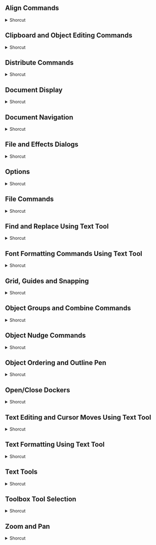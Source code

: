 ## Align Commands
<details>
           <summary>Shorcut</summary>

Shortcut | Description
------------ | -------------
B | Aligns selected objects to the bottom | 
C | Vertically aligns centers of selected objects | 
E | Horizontally aligns centers of selected objects | 
L | Aligns selected objects to the left | 
P | Align centers of selected objects to page centre | 
R | Aligns selected objects to the right | 
T | Aligns selected objects to the top | 

</details>

## Clipboard and Object Editing Commands
<details>
           <summary>Shorcut</summary>

Shortcut | Description
------------ | -------------
Ctrl + C or Ctrl + Insert | Copies selection to the clipboard | 
Ctrl + D | Duplicates the selected object | 
Ctrl + R | Repeats the last operation | 
Ctrl + Shift + Z | Reverses the last Undo operation | 
Ctrl + V or Shift + Insert | Pastes the clipboard contents into the drawing | 
Ctrl + X or Shift + Delete | Cuts the selection to the clipboard | 
Ctrl + Z or Alt + Backspace | Reverses the last operation | 
Delete | Deletes the selected objects (s) | 

</details>

## Distribute Commands
<details>
           <summary>Shorcut</summary>

Shortcut | Description
------------ | -------------
Shift + A | Vertically distributes space between selected objects | 
Shift + B | Distributes selected objects to the bottom | 
Shift + C | Vertically distributes centers of the selected object | 
Shift + E | Horizontally distributes centers of selected object | 
Shift + L | Distributes selected objects to the left | 
Shift + P | Horizontally distributes space between selected objects | 
Shift + R | Distributes selected objects to the right | 
Shift + T | Distributes selected objects to the top | 

</details>

## Document Display
<details>
           <summary>Shorcut</summary>

Shortcut | Description
------------ | -------------
Ctrl + Shift + C | Shows nonprinting characters | 
Ctrl + W | Forces a redraw the drawing window | 
F9 | Displays a full screen preview of the drawing | 
Shift + F9 | Toggles between the last two used view qualities | 

</details>

## Document Navigation
<details>
           <summary>Shorcut</summary>

Shortcut | Description
------------ | -------------
Ctrl + A | Select all objects in the entire drawing | 
Ctrl + F5 | Opens or closes the graphic and text styles docker | 
Page Down | Go to the next page | 
Page Up | Go to the previous page | 

</details>

## File and Effects Dialogs
<details>
           <summary>Shorcut</summary>

Shortcut | Description
------------ | -------------
Ctrl + B | Opens dialog for changing color brightness, contrast and/or intensity | 
Ctrl + Shift + B | Opens dialog for changing color balance | 
Ctrl + Shift + U | Opens dialog for changing hue, saturation and lightness | 
F11 | Specifies fountain fills for objects | 
Shift + F11 | Opens dialog for specifying uniform color fills | 

</details>

## Options
<details>
           <summary>Shorcut</summary>

Shortcut | Description
------------ | -------------
Ctrl + F10 | Opens the options dialog with the text options page selected | 
Ctrl + J | Opens the dialog for setting coreldraw options | 

</details>

## File Commands
<details>
           <summary>Shorcut</summary>

Shortcut | Description
------------ | -------------
Ctrl + E | Exports pages or objects to selected file format | 
Ctrl + I | Imports (or links) content into your documents | 
Ctrl + N | Creates a new drawing | 
Ctrl + O | Opens an existing drawing | 
Ctrl + P | Prints the active drawing | 
Ctrl + S | Saves the active drawing | 
Ctrl + Shift + S | Opens the Save as dialog box | 

</details>

## Find and Replace Using Text Tool
<details>
           <summary>Shorcut</summary>

Shortcut | Description
------------ | -------------
Alt + F3 | Opens the find dialog | 
Ctrl + T | Opens the text format dialog | 

</details>

## Font Formatting Commands Using Text Tool
<details>
           <summary>Shorcut</summary>

Shortcut | Description
------------ | -------------
Alt + F12 | Realigns selected text to its original baseline | 
Ctrl + 2 | Decreases font size to previous point size | 
Ctrl + 4 | Decreases font size to previous setting available in the font size list | 
Ctrl + 6 | Decreases font size to next setting in font size List | 
Ctrl + 8 | Increases font size to next point size | 
Ctrl + B | Changes the styles of text to bold | 
Ctrl + F8 | Converts text (paragraph to artistic, or vice versa) | 
Ctrl + I | Changes the style of text to Italic | 
Ctrl + Shift + F | Shows a list of all the available / active fonts | 
Ctrl + Shift + H | Shows a list of all the available / active HTML font sizes | 
Ctrl + Shift + K | Changes all text characters to small capital | 
Ctrl + Shift + P | Shows a list of all the available / active font size | 
Ctrl + Shift + W | Shows a list of all the available / active font weight | 
Ctrl + U | Changes the style of text to underline | 
Shift + F3 | Changes the case of selected text | 

</details>

## Grid, Guides and Snapping
<details>
           <summary>Shorcut</summary>

Shortcut | Description
------------ | -------------
Alt + Shift + D | Toggles the view of dynamic guides | 
Alt + Z | Toggles snapping to objects using current modes | 
Ctrl + Y | Snaps objects to the grid (toggle) | 

</details>

## Object Groups and Combine Commands
<details>
           <summary>Shorcut</summary>

Shortcut | Description
------------ | -------------
Ctrl + G | Groups the selected objects | 
Ctrl + K | Breaks apart the selected object | 
Ctrl + L | Combines the selected objects | 
Ctrl + Q | Converts the selected object to a curve | 
Ctrl + Shift + Q | Converts an outline to an object | 
Ctrl + U | Ungroup the selected objects or group of objects | 

</details>

## Object Nudge Commands
<details>
           <summary>Shorcut</summary>

Shortcut | Description
------------ | -------------
1 | Nudges to the left | 
2 | Nudges to the right | 
3 | Nudges upward | 
4 | Nudges downward | 
Ctrl + 1 | Nudges to the left by the micro nudge factor | 
Ctrl + 2 | Nudges to the right by the micro nudge factor | 
Ctrl + 3 | Nudges upward by the micro nudge factor | 
Ctrl + 4 | Nudges downward by the micro nudge factor | 
Shift + 1 | Nudges to the left by the super nudge factor | 
Shift + 2 | Nudges to the right by the super nudge factor | 
Shift + 3 | Nudges upward by the super nudges factor | 
Shift + 4 | Nudges downward by the super nudge factor | 

</details>

## Object Ordering and Outline Pen
<details>
           <summary>Shorcut</summary>

Shortcut | Description
------------ | -------------
Ctrl + Page Down | Places the selected objects (s) back one position in the object stacking order | 
Ctrl + Page Up | Places the selected objects (s) forward one position in the object stacking order | 
F12 | Specifies outline pen properties for objects | 
Shift + F12 | Specifies outline color of objects | 
Shift + Page Down | Places the selected objects (s) to the back | 
Shift + Page Up | Places the selected objects (s) to the front | 

</details>

## Open/Close Dockers
<details>
           <summary>Shorcut</summary>

Shortcut | Description
------------ | -------------
Alt + F7 | Opens or closes the position docker | 
Alt + Enter | Opens or closes the object properties docker | 
Alt + F10 | Opens or closes the size docker | 
Alt + F2 | Opens or closes linear dimensions docker for assigning linear dimension line properties | 
Alt + F3 | Opens or closes the lens docker | 
Alt + F8 | Opens or closes the rotate docker | 
Alt + F9 | Opens or closes the scale and mirror docker | 
Ctrl + F11 | Opens or closes the insert character docker | 
Ctrl + F2 | Opens or closes the view manager docker | 
Ctrl + F5 | Opens or closes the graphic and text styles docker | 
Ctrl + F6 | Opens or closes the symbols manager docker | 
Ctrl + F7 | Opens or closes the envelope docker | 
Ctrl + F9 | Opens or closes the contour docker | 

</details>

## Text Editing and Cursor Moves Using Text Tool
<details>
           <summary>Shorcut</summary>

Shortcut | Description
------------ | -------------
1 | Moves cursor left one character | 
2 | Moves cursor right one character | 
3 | Moves cursor up one frame | 
4 | Moves cursor down one line | 
Ctrl + 2 | Moves cursor right one word | 
Ctrl + 3 | Moves cursor up one paragraph | 
Ctrl + 4 | Moves cursor down one paragraph | 
Ctrl + A | Selects all text in paragraph frame or artistic text object | 
Ctrl + Delete | Deletes word right of cursor | 
Ctrl + End | Moves cursor to end of frame | 
Ctrl + Home | Moves cursor to start of frame | 
Ctrl + Page Down | Moves cursor to end of text | 
Ctrl + Shift + 1 | Selects word left of cursor | 
Ctrl + Shift + 2 | Selects word right of cursor | 
Ctrl + Shift + 3 | Selects text upward by one paragraph | 
Ctrl + Shift + Home | Selects text start of frame | 
Ctrl + Shift + Page Up | Selects text to start of frame | 
Ctrl+ Shift + Page Down or Ctrl + Shift + End | Selects text to end of frame | 
Delete | Deletes character right of cursor | 
End | Moves cursor to end of line | 
Home | Moves cursor to start of line | 
Page Down | Moves cursor down one frame | 
Page Up | Moves cursor up one frames | 
Shift + 1 | Selects character to left of cursor | 
Shift + 2 | Selects character to right of cursor | 
Shift + 3 | Selects text upward by one line | 
Shift + 4 | Selects text downward by one line | 
Shift + End | Selects text to end of line | 
Shift + Home | Selects text start of line | 
Shift + Page Down | Selects text downward by one frame | 
Shift + Page Up | Selects text upward by one frame | 

</details>

## Text Formatting Using Text Tool
<details>
           <summary>Shorcut</summary>

Shortcut | Description
------------ | -------------
Ctrl + E | Changes the alignment of text or center alignment | 
Ctrl + F8 | Converts artistic text or paragraph text or vice versa | 
Ctrl + H | Changes alignment to text to force last line full alignment | 
Ctrl + J | Changes the alignment of text to full alignment | 
Ctrl + M | Toggles current bullets for Paragraph text object | 
Ctrl + N | Changes the alignment of text to have no alignment | 
Ctrl + Period | Changes the text to vertical (toggle) | 
Ctrl + R | Changes the alignment of text or right alignment | 
Ctrl + Shift + D | Applies / removes a drop cap effects for text objects (toggle) | 
Ctrl + Shift + T | Opens the edit text dialog | 
Ctrl + T | Formats the properties of text | 

</details>

## Text Tools
<details>
           <summary>Shorcut</summary>

Shortcut | Description
------------ | -------------
Ctrl + F10 | Opens the options dialog to the text page | 
Ctrl + F12 | Opens the spell checks the spelling of the selected text | 
Ctrl + Shift + C | Shows nonprinting characters such as spaces, tabs, returns, and lines feeds | 
Ctrl + Shift + S | Shows a list of the document text styles | 
Shift + F3 | Changes the case of selected text | 

</details>

## Toolbox Tool Selection
<details>
           <summary>Shorcut</summary>

Shortcut | Description
------------ | -------------
A | Draws spiral double clicking opens the toolbox tab of the Options dialog | 
Alt + F11 | Launches visual basic for application editor | 
Ctrl + Return | Select the property bar and highlights the first visible item that can be tabbed to | 
D | Draws a group of rectangles double clicking opens the toolbox tab of the options dialog | 
F10 | Edits the notes of an object double clicking the tool selects all nodes on the selected object | 
F5 | Selects the freehand tool | 
F6 | Draws rectangles double clicking the tool crates a page frame | 
F7 | Draws ellipses and circles, double clicking the tool opens the toolbox tab of the options dialog | 
F8 | Adds text, click on the page to add artistic text, click and drag and to add paragraph text | 
G | Adds a fill to object(s); clicking and dragging on object(s) applies a fountain fill | 
H | Pans around the drawing by clicking and dragging using this tool | 
M | Converts an object to Mesh Fill object | 
S | Creates typical CorelDraw objects by sketching and hold Shift while sketching to erase | 
Shift | Holding this modifier toggles between eyedropper and paint bucket tools while either is selected | 
Spacebar | Toggles between the current tool and pick tool | 
X | Erases part of a graphic or splits an object into two closed paths | 
Y | Draws symmetrical polygons double clicking opens the Toolbox tab of the options dialog | 

</details>

## Zoom and Pan
<details>
           <summary>Shorcut</summary>

Shortcut | Description
------------ | -------------
Alt + 1 | Pans the drawing to the left | 
Alt + 2 | Pans the drawing to the right | 
Alt + 3 | Pans the drawing upward | 
Alt + 4 | Pans the drawing downward | 
Ctrl + F2 | Opens or closes the view manager docker | 
F2 | Enables you to perform a zoom action, and then return to the last used tool | 
F3 | Zooms out | 
F4 | Zooms in on all objects in the drawing | 
H | Pans around the drawing by clicking and dragging using this tool | 
N | Brings up the navigator windows allowing you to navigate to any object in the document | 
Shift + F2 | Zooms in on selected objects only | 
Shift + F4 | Displays the entire printable page
</details>

